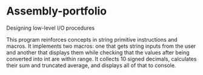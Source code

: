 # Assembly-portfolio
Designing low-level I/O procedures 

This program reinforces concepts in string primitive instructions and macros. It implements two macros: one that gets string inputs from the user and another that displays them while checking that the values after being converted into int are within range. It collects 10 signed decimals, calculates their sum and truncated average, and displays all of that to console.
